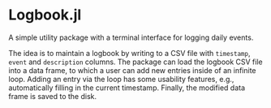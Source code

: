 # Logbook.jl

A simple utility package with a terminal interface for logging daily events.

The idea is to maintain a logbook by writing to a CSV file with `timestamp`, `event` and `description` columns. The package can load the logbook CSV file into a data frame, to which a user can add new entries inside of an infinite loop. Adding an entry via the loop has some usability features, e.g., automatically filling in the current timestamp. Finally, the modified data frame is saved to the disk.